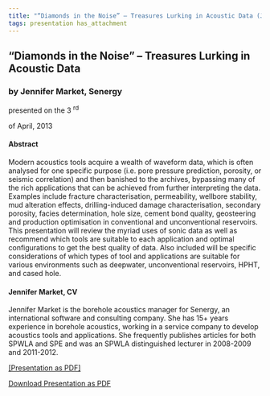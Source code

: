 ```yaml
---
title: "“Diamonds in the Noise” – Treasures Lurking in Acoustic Data (Jennifer Market, Senergy)"
tags: presentation has_attachment
---
```



		
<h2>
“Diamonds in the Noise” – Treasures Lurking in Acoustic Data
</h2>

 



		
<h3>
by Jennifer Market, Senergy
</h3>

 



 
<p>
presented on the 3
<sup>
rd
</sup>

 of April, 2013
</p>

	

 
<h4>
Abstract
</h4>



		

		
<p>
Modern acoustics tools acquire a wealth of waveform data, which is often analysed for one specific purpose (i.e. pore pressure prediction, porosity, or seismic correlation) and then banished to the archives, bypassing many of the rich applications that can be achieved from further interpreting the data. Examples include fracture characterisation, permeability, wellbore stability, mud alteration effects, drilling-induced damage characterisation, secondary porosity, facies determination, hole size, cement bond quality, geosteering and production optimisation in conventional and unconventional reservoirs.  This presentation will review the myriad uses of sonic data as well as recommend which tools are suitable to each application and optimal configurations to get the best quality of data.  Also included will be specific considerations of which types of tool and applications are suitable for various environments such as deepwater, unconventional reservoirs, HPHT, and cased hole.
</p>





		
<h4>
Jennifer Market, CV
</h4>





		
<p>
Jennifer Market is the borehole acoustics manager for Senergy, an international software and consulting company.  She has 15+ years experience in borehole acoustics, working in a service company to develop acoustics tools and applications.  She frequently publishes articles for both SPWLA and SPE and was an SPWLA distinguished lecturer in 2008-2009 and 2011-2012.

        
</p>



 	     
<a href="/assets/archive/Apr13.pdf">
[Presentation as PDF]
</a>



	



<a class="button button--primary button--pill" href="/assets/archive/Apr13.pdf">Download Presentation as PDF</a>